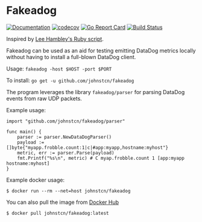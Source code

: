 # Fakeadog

[![Documentation](https://godoc.org/github.com/johnstcn/fakeadog?status.svg)](http://godoc.org/github.com/johnstcn/fakeadog/parser)
[![codecov](https://codecov.io/gh/johnstcn/fakeadog/branch/master/graph/badge.svg)](https://codecov.io/gh/johnstcn/fakeadog)
[![Go Report Card](https://goreportcard.com/badge/github.com/johnstcn/fakeadog)](https://goreportcard.com/report/github.com/johnstcn/fakeadog)
[![Build Status](https://travis-ci.org/johnstcn/fakeadog.svg?branch=master)](https://travis-ci.org/johnstcn/fakeadog)


Inspired by [Lee Hambley's Ruby script](http://lee.hambley.name/2013/01/26/dirt-simple-statsd-server-for-local-development.html).

Fakeadog can be used as an aid for testing emitting DataDog metrics locally without having to install a full-blown DataDog client.

Usage: `fakeadog -host $HOST -port $PORT`

To install: ```go get -u github.com/johnstcn/fakeadog```

The program leverages the library `fakeadog/parser` for parsing DataDog events from raw UDP packets.

Example usage:
```
import "github.com/johnstcn/fakeadog/parser"

func main() {
    parser := parser.NewDataDogParser()
    payload := []byte{"myapp.frobble.count:1|c|#app:myapp,hostname:myhost"}
    metric, err := parser.Parse(payload)
    fmt.Printf("%s\n", metric) # C myap.frobble.count 1 [app:myapp hostname:myhost]
}
```

Example docker usage:
```
$ docker run --rm --net=host johnstcn/fakeadog
```

You can also pull the image from [Docker Hub](https://hub.docker.com/r/johnstcn/fakeadog/)

```
$ docker pull johnstcn/fakeadog:latest
```
